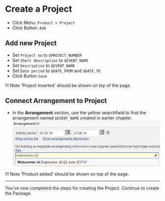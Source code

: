 # Create a Project
* Click Menu: `Product > Project`
* Click Button: `Add`

## Add new Project
* Set `Project no` to `$PROJECT_NUMBER`
* Set `Short description` to `$EVENT_NAME`
* Set `Description` to `$EVENT_NAME`
* Set `Date period` to `$DATE_FROM` and `$DATE_TO`
* Click Button `Save`

!!! Note
    'Project inserted' should be shown on top of the page.

## Connect Arrangement to Project
* In the **Arrangement** section, use the yellow searchfield to find the arrangement named `$EVENT_NAME` created in earlier chapter. 
![Connecting Arrangement](images/img-03.png)

!!! Note
    'Product added' should be shown on top of the page.

---
You've now completed the steps for creating the Project. 
Continue to create the Package.